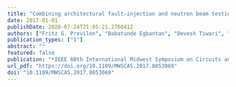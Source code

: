 ```yaml
---
title: "Combining architectural fault-injection and neutron beam testing approaches toward better understanding of GPU soft-error resilience"
date: 2017-01-01
publishDate: 2020-07-24T21:05:21.276041Z
authors: ["Fritz G. Previlon", "Babatunde Egbantan", "Devesh Tiwari", "Paolo Rech", "David R. Kaeli"]
publication_types: ["1"]
abstract: ""
featured: false
publication: "*IEEE 60th International Midwest Symposium on Circuits and Systems, MWSCAS 2017, Boston, MA, USA, August 6-9, 2017*"
url_pdf: "https://doi.org/10.1109/MWSCAS.2017.8053069"
doi: "10.1109/MWSCAS.2017.8053069"
---
```



